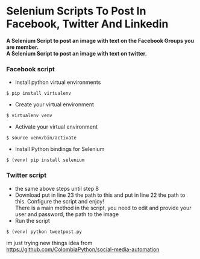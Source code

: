 # **Selenium Scripts To Post In Facebook, Twitter And Linkedin** 

**A Selenium Script to post an image with text on the Facebook Groups you are member.**  
**A Selenium Script to post an image with text on twitter.**  

### Facebook script

* Install python virtual environments   
```
$ pip install virtualenv
```
* Create your virtual environment  
```
$ virtualenv venv
```
* Activate your virtual environment  
```
$ source venv/bin/activate
```
* Install Python bindings for Selenium  
```
$ (venv) pip install selenium
```

### Twitter script
* the same above steps until step 8
* Download put in line 23 the path to this and put in line 22 the path to this. Configure the script and enjoy!  
There is a main method in the script, you need to edit and provide your user and password, the path to the image
* Run the script  
```
$ (venv) python tweetpost.py
```
im just trying new things 
idea from https://github.com/ColombiaPython/social-media-automation
